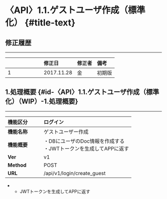 <style>
table th:first-of-type {
    width: 100px;
}
</style>

# 〈API〉1.1.ゲストユーザ作成（標準化） {#title-text}

## 修正履歴

---

|  | 修正日 | 修正者 | 備考 |
| :--- | :--- | :--- | :--- |
| 1 | 2017.11.28 | 金 | 初期版 |

## 1.処理概要 {#id-〈API〉1.1.ゲストユーザ作成（標準化）（WIP）-1.処理概要}

---

| **機能区分** | ログイン |
| :--- | :--- |
| **機能名称** | ゲストユーザー作成 |
| **機能概要** | ・DBにユーザのDoc情報を作成する </br>・JWTトークンを生成してAPPに返す|
| **Ver** | v1 |
| **Method** | POST |
| **URL** | /api/v1/login/create_guest |

* * JWTトークンを生成してAPPに返す



